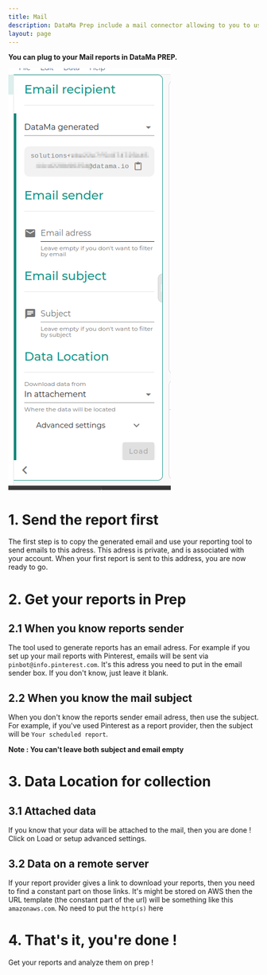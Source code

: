```yaml
---
title: Mail
description: DataMa Prep include a mail connector allowing to you to use data from mail reports.
layout: page
---
```


**You can plug to your Mail reports in DataMa PREP.**


![CSV Step 1](images/mails.png)

# 1. Send the report first
The first step is to copy the generated email and use your reporting tool to send emails to this adress. This adress is private, and is associated with your account. When your first report is sent to this address, you are now ready to go.

# 2. Get your reports in Prep

## 2.1 When you know reports sender 
The tool used to generate reports has an email adress. For example if you set up your mail reports with Pinterest, emails will be sent via  `pinbot@info.pinterest.com`. It's this adress you need to put in the email sender box. If you don't know, just leave it blank.

## 2.2 When you know the mail subject

When you don't know the reports sender  email adress, then use the subject. For example, if you've used Pinterest as a report provider, then the subject will be `Your scheduled report`.

**Note : You can't leave both subject and email empty** 

# 3. Data Location for collection

## 3.1 Attached data
If you know that your data will be attached to the mail, then you are done !
Click on Load or setup advanced settings.

## 3.2 Data on a remote server
If your report provider gives a link to download your reports, then you need to find a constant part on those links. It's might be stored on AWS then the URL template (the constant part of the url) will be something like this `amazonaws.com`. No need to put the `http(s)` here

# 4. That's it, you're done !
Get your reports and analyze them on prep !